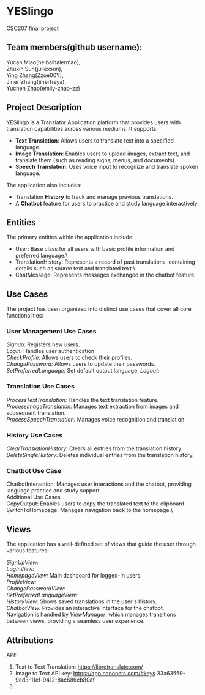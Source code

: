 # YESlingo
CSC207 final project

## Team members(github username):
Yucan Miao(heibaihaiermao),\
Zhuxin Sun(juliexsun),\
Ying Zhang(Zzoe00Y),\
Jiner Zhang(jinerfreya),\
Yuchen Zhao(emily-zhao-zz)

## Project Description

YESlingo is a Translator Application platform that provides users with translation capabilities across various mediums. It supports:
* **Text Translation**: Allows users to translate text into a specified language.
* **Image Translation**: Enables users to upload images, extract text, and translate them (such as reading signs, menus, and documents).
* **Speech Translation**: Uses voice input to recognize and translate spoken language.

The application also includes:
* Translation **History** to track and manage previous translations.
* A **Chatbot** feature for users to practice and study language interactively.


## Entities

The primary entities within the application include:
* User: Base class for all users with basic profile information and preferred language.\
* TranslationHistory: Represents a record of past translations, containing details such as source text and translated text.\
* ChatMessage: Represents messages exchanged in the chatbot feature.

## Use Cases

The project has been organized into distinct use cases that cover all core functionalities:

### User Management Use Cases

_Signup:_ Registers new users.\
_Login:_ Handles user authentication.\
_CheckProfile:_ Allows users to check their profiles.\
_ChangePassword:_ Allows users to update their passwords.\
_SetPreferredLanguage:_ Set default output language.
_Logout:_ 

### Translation Use Cases

_ProcessTextTranslation:_ Handles the text translation feature.\
_ProcessImageTranslation:_ Manages text extraction from images and subsequent translation.\
_ProcessSpeechTranslation:_ Manages voice recognition and translation.

### History Use Cases

_ClearTranslationHistory:_ Clears all entries from the translation history.\
_DeleteSingleHistory_: Deletes individual entries from the translation history.

### Chatbot Use Case

ChatbotInteraction: Manages user interactions and the chatbot, providing language practice and study support.\
Additional Use Cases\
CopyOutput: Enables users to copy the translated text to the clipboard.\
SwitchToHomepage: Manages navigation back to the homepage.\

## Views

The application has a well-defined set of views that guide the user through various features:

_SignUpView:_ \
_LogInView:_ \
_HomepageView:_ Main dashboard for logged-in users.\
_ProfileView:_ \
_ChangePasswordView:_ \
_SetPreferredLanguageView:_ \
_HistoryView:_ Shows saved translations in the user's history.\
_ChatbotView:_ Provides an interactive interface for the chatbot.\
Navigation is handled by _ViewManager_, which manages transitions between views, providing a seamless user experience.

## Attributions

API:
1. Text to Text Translation: https://libretranslate.com/
2. Image to Text API key: https://app.nanonets.com/#keys 33a63559-9ed3-11ef-9412-8ac686cb80af
3. 


